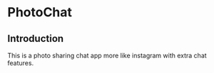 # PhotoChat

## Introduction

This is a photo sharing chat app more like instagram with extra chat features.
